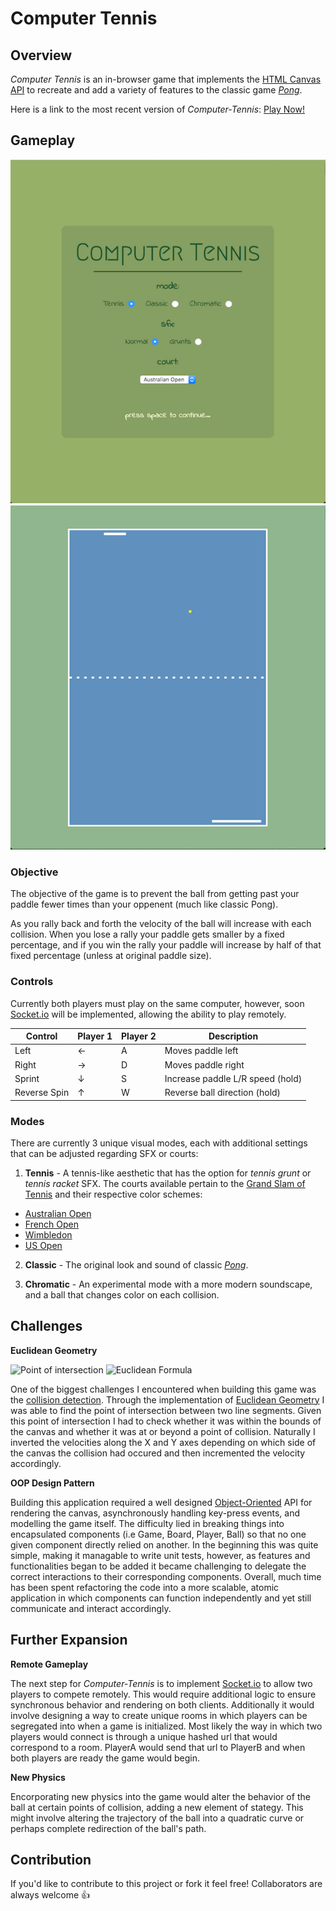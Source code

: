 # Computer Tennis


## Overview
*Computer Tennis* is an in-browser game that implements the [HTML Canvas API](https://developer.mozilla.org/en-US/docs/Web/API/Canvas_API) to recreate and add a variety of features to the classic game [*Pong*](https://en.wikipedia.org/wiki/Pong).

Here is a link to the most recent version of *Computer-Tennis*: [Play Now!](https://computer-tennis.herokuapp.com/)

## Gameplay

![Computer-Tennis Main Menu](https://github.com/l4nk332/computer-tennis/blob/master/img/3_modes.png)
![Computer-Tennis Gameplay](https://github.com/l4nk332/computer-tennis/blob/master/img/1_us-open.png)

### Objective
The objective of the game is to prevent the ball from getting past your paddle fewer times than your oppenent (much like classic Pong).

As you rally back and forth the velocity of the ball will increase with each collision. When you lose a rally your paddle gets smaller by a fixed percentage, and if you win the rally your paddle will increase by half of that fixed percentage (unless at original paddle size).

### Controls
Currently both players must play on the same computer, however, soon [Socket.io](http://socket.io/) will be implemented, allowing the ability to play remotely.

<table>
  <thead>
    <tr>
      <th>Control</th>
      <th>Player 1</th>
      <th>Player 2</th>
      <th>Description</th>
    </tr>
  </thead>
  <tbody>
    <tr>
      <td>Left</td>
      <td>&leftarrow;</td>
      <td>A</td>
      <td>Moves paddle left</td>
    </tr>
    <tr>
      <td>Right</td>
      <td>&rightarrow;</td>
      <td>D</td>
      <td>Moves paddle right</td>
    </tr>
    <tr>
      <td>Sprint</td>
      <td>&downarrow;</td>
      <td>S</td>
      <td>Increase paddle L/R speed (hold)</td>
    </tr>
    <tr>
      <td>Reverse Spin</td>
      <td>&uparrow;</td>
      <td>W</td>
      <td>Reverse ball direction (hold)</td>
    </tr>
  </tbody>
</table>

### Modes

There are currently 3 unique visual modes, each with additional settings that can be adjusted regarding SFX or courts:

1. **Tennis** - A tennis-like aesthetic that has the option for *tennis grunt* or *tennis racket* SFX. The courts available pertain to the [Grand Slam of Tennis](https://en.wikipedia.org/wiki/Grand_Slam_(tennis)) and their respective color schemes:
  * [Australian Open](https://en.wikipedia.org/wiki/Australian_Open)
  * [French Open](https://en.wikipedia.org/wiki/French_Open)
  * [Wimbledon](https://en.wikipedia.org/wiki/The_Championships,_Wimbledon)
  * [US Open](https://en.wikipedia.org/wiki/US_Open_(tennis))

2. **Classic** - The original look and sound of classic [*Pong*](https://en.wikipedia.org/wiki/Pong).

3. **Chromatic** - An experimental mode with a more modern soundscape, and a ball that changes color on each collision.

## Challenges

**Euclidean Geometry**

![Point of intersection](https://upload.wikimedia.org/wikipedia/commons/d/d7/Is-linesegm.svg)
![Euclidean Formula](https://wikimedia.org/api/rest_v1/media/math/render/svg/3db2304cc7f523a02ff2f1ca1629505004538ddf)

One of the biggest challenges I encountered when building this game was the [collision detection](https://en.wikipedia.org/wiki/Collision_detection). Through the implementation of [Euclidean Geometry](https://en.wikipedia.org/wiki/Intersection_(Euclidean_geometry)) I was able to find the point of intersection between two line segments. Given this point of intersection I had to check whether it was within the bounds of the canvas and whether it was at or beyond a point of collision. Naturally I inverted the velocities along the X and Y axes depending on which side of the canvas the collision had occured and then incremented the velocity accordingly.

**OOP Design Pattern**

Building this application required a well designed [Object-Oriented](https://en.wikipedia.org/wiki/Object-oriented_programming) API for rendering the canvas, asynchronously handling key-press events, and modelling the game itself. The difficulty lied in breaking things into encapsulated components (i.e Game, Board, Player, Ball) so that no one given component directly relied on another. In the beginning this was quite simple, making it managable to write unit tests, however, as features and functionalities began to be added it became challenging to delegate the correct interactions to their corresponding components. Overall, much time has been spent refactoring the code into a more scalable, atomic application in which components can function independently and yet still communicate and interact accordingly.


## Further Expansion

**Remote Gameplay**

The next step for *Computer-Tennis* is to implement [Socket.io](http://socket.io/) to allow two players to compete remotely. This would require additional logic to ensure synchronous behavior and rendering on both clients. Additionally it would involve designing a way to create unique rooms in which players can be segregated into when a game is initialized. Most likely the way in which two players would connect is through a unique hashed url that would correspond to a room. PlayerA would send that url to PlayerB and when both players are ready the game would begin.

**New Physics**

Encorporating new physics into the game would alter the behavior of the ball at certain points of collision, adding a new element of stategy. This might involve altering the trajectory of the ball into a quadratic curve or perhaps complete redirection of the ball's path.

## Contribution

If you'd like to contribute to this project or fork it feel free! Collaborators are always welcome 👍
